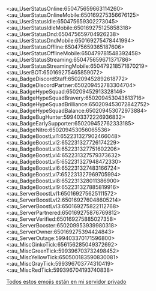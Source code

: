 <:au_UserStatusOnline:650475659663114260>
<:au_UserStatusOnlineMobile:650169275356676125>
<:au_UserStatusIdle:650475659302273045>
<:au_UserStatusIdleMobile:650169275125858318>
<:au_UserStatusDnd:650475659704926238>
<:au_UserStatusDndMobile:650169275478441994>
<:au_UserStatusOffline:650475659365187606>
<:au_UserStatusOfflineMobile:650479781548392458>
<:au_UserStatusStreaming:650475659671371786>
<:au_UserStatusStreamingMobile:650479218571870219>
<:au_UserBOT:650169275465859072>
<:au_BadgeDiscordStaff:650209452892618772>
<:au_BadgeDiscordPartner:650209452783304704>
<:au_BadgeHypeSquad:650209452913328146>
<:au_BadgeHypeSquadBravery:650209453043613716>
<:au_BadgeHypeSquadBrilliance:650209453072842752>
<:au_BadgeHypeSquadBalance:650209453072973884>
<:au_BadgeBugHunter:599403372226936832>
<:au_BadgeEarlySupporter:650209452762333185>
<:au_BadgeNitro:650209453056065536>
<:au_BadgeBoostLvl1:652231327902466048>
<:au_BadgeBoostLvl2:652231327726174229>
<:au_BadgeBoostLvl3:652231327751602206>
<:au_BadgeBoostLvl4:652231327579373632>
<:au_BadgeBoostLvl5:652231327948472330>
<:au_BadgeBoostLvl6:652231327483166724>
<:au_BadgeBoostLvl7:652231327969705994>
<:au_BadgeBoostLvl8:652231328011386900>
<:au_BadgeBoostLvl9:652231327885819916>
<:au_ServerBoostLvl1:650169275625111572>
<:au_ServerBoostLvl2:650169276048605214>
<:au_ServerBoostLvl3:650169275822112768>
<:au_ServerPartnered:650169275876769812>
<:au_ServerVerified:650169275885027358>
<:au_ServerBooster:650209953939980318>
<:au_ServerOwner:650169275394424843>
<:au_ServerOutage:599403370171596800>
<:au_MiscGinkoTick:656156285049372692>
<:au_MiscGreenTick:599396703732498452>
<:au_MiscYellowTick:650500183590830081>
<:au_MiscGrayTick:599396703774310419>
<:au_MiscRedTick:599396704193740838>

[Todos estos emojis están en mi servidor privado](https://discord.gg/BqZt52)
